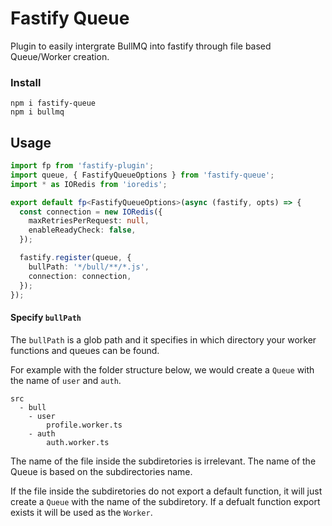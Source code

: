 # Fastify Queue

Plugin to easily intergrate BullMQ into fastify through file based Queue/Worker creation.

### Install

```
npm i fastify-queue
npm i bullmq
```

## Usage

```typescript
import fp from 'fastify-plugin';
import queue, { FastifyQueueOptions } from 'fastify-queue';
import * as IORedis from 'ioredis';

export default fp<FastifyQueueOptions>(async (fastify, opts) => {
  const connection = new IORedis({
    maxRetriesPerRequest: null,
    enableReadyCheck: false,
  });

  fastify.register(queue, {
    bullPath: '*/bull/**/*.js',
    connection: connection,
  });
});
```

#### Specify `bullPath`

The `bullPath` is a glob path and it specifies in which directory your worker functions and queues can be found.

For example with the folder structure below, we would create a `Queue` with the name of `user` and `auth`.

```
src
  - bull
    - user
        profile.worker.ts
    - auth
        auth.worker.ts
```

The name of the file inside the subdiretories is irrelevant. The name of the Queue is based on the subdirectories name.

If the file inside the subdiretories do not export a default function, it will just create a `Queue` with the name of the subdiretory. If a defualt function export exists it will be used as the `Worker`.
